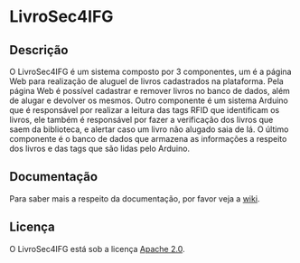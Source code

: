 # LivroSec4IFG

##  Descrição
O LivroSec4IFG é um sistema composto por 3 componentes, um é a página Web para realização de aluguel de livros cadastrados na plataforma. Pela página Web é possível cadastrar e remover livros no banco de dados, além de alugar e devolver os mesmos. Outro componente é um sistema Arduino que é responsável por realizar a leitura das tags RFID que identificam os livros, ele também é responsável por fazer a verificação dos livros que saem da biblioteca, e alertar caso um livro não alugado saia de lá. O último componente é o banco de dados que armazena as informações a respeito dos livros e das tags que são lidas pelo Arduino.

## Documentação
Para saber mais a respeito da documentação, por favor veja a [wiki](https://github.com/Psherman42000/LivroSec4IFG/wiki).

## Licença
O LivroSec4IFG está sob a licença [Apache 2.0](https://github.com/Psherman42000/LivroSec4IFG/blob/main/LICENSE).
